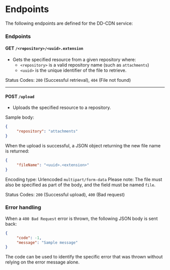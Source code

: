 # Endpoints
The following endpoints are defined for the DD-CDN service:

### Endpoints

#### **GET** `/<repository>/<uuid>.extension`
 - Gets the specified resource from a given repository where:
   - `<repository>` is a valid repository name (such as `attachments`)
   - `<uuid>` is the unique identifier of the file to retrieve.

Status Codes: `200` (Successful retrieval), `404` (File not found)

---

#### **POST** `/upload`
 - Uploads the specified resource to a repository.

Sample body:
```json
{
     "repository": "attachments"
}
```

When the upload is successful, a JSON object returning the new file name is returned:
```json
{
     "fileName": "<uuid>.<extension>"
}
```

Encoding type: Urlencoded `multipart/form-data`
Please note: The file must also be specified as part of the body, and the field must be named `file`.

Status Codes: `200` (Successful upload), `400` (Bad request)

### Error handling

When a `400 Bad Request` error is thrown, the following JSON body is sent back:

```json
{
     "code": -1,
     "message": "Sample message"
}
```

The code can be used to identify the specific error that was thrown without relying on the error message alone.